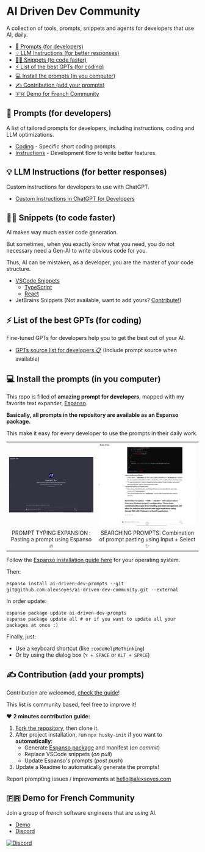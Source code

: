 # AI Driven Dev Community

A collection of tools, prompts, snippets and agents for developers that use AI, daily.

- [📝 Prompts (for developers)](#-prompts-for-developers)
- [💡 LLM Instructions (for better responses)](#-llm-instructions-for-better-responses)
- [🧑‍💻 Snippets (to code faster)](#-snippets-to-code-faster)
- [⚡️ List of the best GPTs (for coding)](#️-list-of-the-best-gpts-for-coding)
- [💻 Install the prompts (in you computer)](#-install-the-prompts-in-you-computer)
- [✍️ Contribution (add your prompts)](#️-contribution-add-your-prompts)
- [🇫🇷 Demo for French Community](#-demo-for-french-community)

## 📝 Prompts (for developers)

A list of tailored prompts for developers, including instructions, coding and LLM optimizations.

- [Coding](./prompts/code.md) - Specific short coding prompts.
- [Instructions](./prompts/instruct.md) - Development flow to write better features.

## 💡 LLM Instructions (for better responses)

Custom instructions for developers to use with ChatGPT.

- [Custom Instructions in ChatGPT for Developers](./llm/chatgpt-custom-instructions-developer.md)

## 🧑‍💻 Snippets (to code faster)

AI makes way much easier code generation.

But sometimes, when you exactly know what you need, you do not necessary need a Gen-AI to write obvious code for you.

Thus, AI can be mistaken, as a developer, you are the master of your code structure.

- [VSCode Snippets](./snippets/vscode/)
  - [TypeScript](./snippets/vscode/typescript.json)
  - [React](./snippets/vscode/typescriptreact.json)
- JetBrains Snippets (Not available, want to add yours? [Contribute!](./contributing.md))

## ⚡️ List of the best GPTs (for coding)

Fine-tuned GPTs for developers help you to get the best out of your AI.

- [GPTs source list for developers 📋](./docs/ressources-list/gpt.md) (Include prompt source when available)

## 💻 Install the prompts (in you computer)

This repo is filled of **amazing prompt for developers**, mapped with my favorite text expander, [Espanso](https://espanso.org).

**Basically, all prompts in the repository are available as an Espanso package.**

This make it easy for every developer to use the prompts in their daily work.

<table>
  <tr>
    <td><img src="docs/images/espanso-code-gpt.gif" alt="Text expander with AI" width="400"/></td>
    <td><img src="docs/images/espanso-form-with-select.gif" alt="Text expander form with Select and Input" width="400"/></td>
  </tr>
  <tr>
    <td align="center">PROMPT TYPING EXPANSION : Pasting a prompt using Espanso 🔥</td>
    <td align="center">SEARCHING PROMPTS: Combination of prompt pasting using Input + Select ✨</td>
  </tr>
</table>

Follow the [Espanso installation guide here](https://espanso.org/install/) for your operating system.

Then:

```shell
espanso install ai-driven-dev-prompts --git git@github.com:alexsoyes/ai-driven-dev-community.git --external
```

In order update:

```shell
espanso package update ai-driven-dev-prompts
espanso package update all # or if you want to update all your packages at once :)
```

Finally, just:

- Use a keyboard shortcut (like `:codeHelpMeThinking`)
- Or by using the dialog box (`⌥ + SPACE` or `ALT + SPACE`)

## ✍️ Contribution (add your prompts)

Contribution are welcomed, [check the guide](./contributing.md)!

This list is community based, feel free to improve it!

❤️ **2 minutes contribution guide:**

1. [Fork the repository](https://github.com/alexsoyes/ai-driven-dev-community/fork), then clone it.
2. After project installation, run `npx husky-init` if you want to **automatically**:
   - Generate [Espanso package](./ai-driven-dev-prompts/package.yml) and manifest (*on commit*)
   - Replace VSCode snippets (*on pull*)
   - Update Espanso's prompts (*post push*)
3. Update a Readme to automatically generate the prompts!

Report prompting issues / improvements at [hello@alexsoyes.com](mailto:hello@alexsoyes.com)

## 🇫🇷 Demo for French Community

Join a group of french software engineers that are using AI.

- [Demo](http://www.youtube.com/watch?v=1YvECxOn2_Q)
- [Discord](https://discord.gg/mcNwacZCvC)

[![Discord](https://img.shields.io/badge/Discord-7289DA?style=for-the-badge&logo=discord&logoColor=white)](https://discord.gg/mcNwacZCvC)
